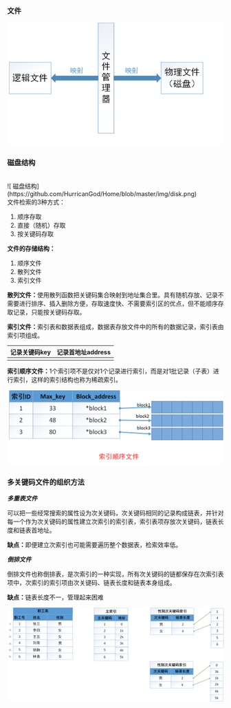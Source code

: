 ### 文件

![逻辑文件-物理文件](https://github.com/HurricanGod/Home/blob/master/img/fileStructure.png)


### 磁盘结构
<br/>
![ 磁盘结构](https://github.com/HurricanGod/Home/blob/master/img/disk.png)
<br/>
文件检索的3种方式：

1. 顺序存取
2. 直接（随机）存取
3. 按关键码存取



**文件的存储结构：**

1. 顺序文件
2. 散列文件
3. 索引文件

<b>散列文件：</b>使用散列函数把关键码集合映射到地址集合里。具有随机存放、记录不需要进行排序、插入删除方便，存取速度快、不需要索引区的优点，但不能顺序存取记录，只能按关键码存取。

<b>索引文件：</b>索引表和数据表组成，数据表存放文件中的所有的数据记录，索引表由索引项组成。

| 记录关键码key | 记录首地址address |
| -------- | ------------ |
|          |              |

<b>索引顺序文件：</b>1个索引项不是仅对1个记录进行索引，而是对1批记录（子表）进行索引，这样的索引结构也称为稀疏索引。

![索引顺序文件](https://github.com/HurricanGod/Home/blob/master/img/orderindexfile.png)

### 多关键码文件的组织方法

***多重表文件***

可以把一些经常搜索的属性设为次关键码，次关键码相同的记录构成链表，并针对每一个作为次关键码的属性建立次索引的索引表，索引表项存放次关键码，链表长度和链表首地址。

<b>缺点：</b>即便建立次索引也可能需要遍历整个数据表，检索效率低。



***倒排文件***

倒排文件也称倒排表，是次索引的一种实现，所有次关键码的链都保存在次索引表项中，次索引的索引项由次关键码、链表长度和链表本身组成。

<b>缺点：</b>链表长度不一，管理起来困难

![次索引](https://github.com/HurricanGod/Home/blob/master/img/secondIndexOrderFile.png)

